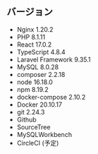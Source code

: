 ##  バージョン
* Nginx                 1.20.2
* PHP                   8.1.11
* React                 17.0.2
* TypeScript            4.8.4
* Laravel Framework     9.35.1
* MySQL                 8.0.28
* composer              2.2.18
* node                  16.18.0
* npm                   8.19.2
* docker-compose        2.10.2
* Docker                20.10.17
* git                   2.24.3
* Github
* SourceTree
* MySQLWorkbench
* CircleCI              (予定)